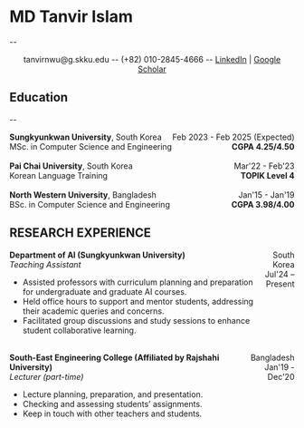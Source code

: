 # MD Tanvir Islam
--
<div style="text-align: center;">
  tanvirnwu@g.skku.edu -- (+82) 010-2845-4666 -- <a href="https://www.linkedin.com/in/tanvirislamnwu/">LinkedIn</a> | <a href="https://scholar.google.com/citations?user=UvINe-sAAAAJ&hl=en">Google Scholar</a>
</div>


## Education
--
<div style="display: flex; justify-content: space-between;">
  <div>
    <strong>Sungkyunkwan University</strong>, South Korea<br>
    MSc. in Computer Science and Engineering<br>

  </div>
  <div style="text-align: right;">
    Feb 2023 - Feb 2025 (Expected)<br>
    <strong>CGPA 4.25/4.50</strong>
  </div>
</div>

<br>

<div style="display: flex; justify-content: space-between;">
  <div>
    <strong>Pai Chai University</strong>, South Korea<br>
    Korean Language Training<br>
  </div>
  <div style="text-align: right;">
    Mar'22 - Feb'23<br>
    <strong>TOPIK Level 4</strong>
  </div>
</div>

<br>

<div style="display: flex; justify-content: space-between;">
  <div>
    <strong>North Western University</strong>, Bangladesh<br>
    BSc. in Computer Science and Engineering<br>
  </div>
  <div style="text-align: right;">
    Jan'15 - Jan'19<br>
    <strong>CGPA 3.98/4.00</strong>
  </div>
</div>




## RESEARCH EXPERIENCE
<div style="display: flex; justify-content: space-between;">
  <div>
    <strong>Department of AI (Sungkyunkwan University)</strong><br>
    <em>Teaching Assistant</em><br>
    <ul>
      <li>Assisted professors with curriculum planning and preparation for undergraduate and graduate AI courses.</li>
      <li>Held office hours to support and mentor students, addressing their academic queries and concerns.</li>
      <li>Facilitated group discussions and study sessions to enhance student collaborative learning.</li>
    </ul>
  </div>
  <div style="text-align: right;">
    South Korea<br>
    Jul'24 – Present
  </div>
</div>

<br>

<div style="display: flex; justify-content: space-between;">
  <div>
    <strong>South-East Engineering College (Affiliated by Rajshahi University)</strong><br>
    <em>Lecturer (part-time)</em><br>
    <ul>
      <li>Lecture planning, preparation, and presentation.</li>
      <li>Checking and assessing students’ assignments.</li>
      <li>Keep in touch with other teachers and students.</li>
    </ul>
  </div>
  <div style="text-align: right;">
    Bangladesh<br>
    Jan'19 - Dec'20
  </div>
</div>

